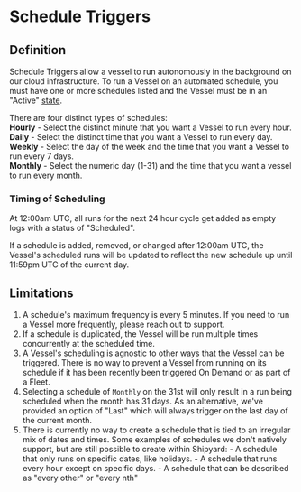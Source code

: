 # Schedule Triggers

## Definition

Schedule Triggers allow a vessel to run autonomously in the background on our cloud infrastructure. To run a Vessel on an automated schedule, you must have one or more schedules listed and the Vessel must be in an "Active" [state](../../other-functions/state.md).

There are four distinct types of schedules:  
**Hourly** - Select the distinct minute that you want a Vessel to run every hour.  
**Daily** - Select the distinct time that you want a Vessel to run every day.  
**Weekly** - Select the day of the week and the time that you want a Vessel to run every 7 days.  
**Monthly** - Select the numeric day \(1-31\) and the time that you want a vessel to run every month.

### Timing of Scheduling <a id="timing-of-scheduling"></a>

At 12:00am UTC, all runs for the next 24 hour cycle get added as empty logs with a status of "Scheduled".

If a schedule is added, removed, or changed after 12:00am UTC, the Vessel's scheduled runs will be updated to reflect the new schedule up until 11:59pm UTC of the current day.  


## Limitations

1. A schedule's maximum frequency is every 5 minutes. If you need to run a Vessel more frequently, please reach out to support.
2. If a schedule is duplicated, the Vessel will be run multiple times concurrently at the scheduled time.
3. A Vessel's scheduling is agnostic to other ways that the Vessel can be triggered. There is no way to prevent a Vessel from running on its schedule if it has been recently been triggered On Demand or as part of a Fleet.
4. Selecting a schedule of `Monthly`  on the 31st will only result in a run being scheduled when the month has 31 days. As an alternative, we've provided an option of "Last" which will always trigger on the last day of the current month. 
5. There is currently no way to create a schedule that is tied to an irregular mix of dates and times. Some examples of schedules we don't natively support, but are still possible to create within Shipyard:  - A schedule that only runs on specific dates, like holidays. - A schedule that runs every hour except on specific days. - A schedule that can be described as "every other" or "every nth" 

